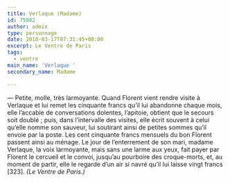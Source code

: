 ```yaml
---
title: Verlaque (Madame)
id: 75982
author: admin
type: personnage
date: 2010-03-17T07:31:45+00:00
excerpt: Le Ventre de Paris
tags:
  - ventre
main_name: 'Verlaque '
secondary_name: Madame

---
```

— Petite, molle, très larmoyante. Quand Florent vient rendre visite à Verlaque et lui remet les cinquante francs qu&rsquo;il lui abandonne chaque mois, elle l&rsquo;accable de conversations dolentes, l&rsquo;apitoie, obtient que le secours soit doublé ; puis, dans l&rsquo;intervalle des visites, elle écrit souvent à celui qu&rsquo;elle nomme son sauveur, lui soutirant ainsi de petites sommes qu&rsquo;il envoie par la poste. Les cent cinquante francs mensuels du bon Florent passent ainsi au ménage. Le jour de l&rsquo;enterrement de son mari, madame Verlaque, la voix larmoyante, mais sans une larme aux yeux, fait payer par Florent le cercueil et le convoi, jusqu&rsquo;au pourboire des croque-morts, et, au moment de partir, elle le regarde d&rsquo;un air si navré qu&rsquo;il lui laisse vingt francs [323]. _(Le Ventre de Paris.)_